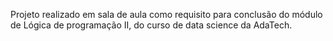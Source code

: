 Projeto realizado em sala de aula como requisito para conclusão do módulo de Lógica de programação II, do curso de data science da AdaTech.
